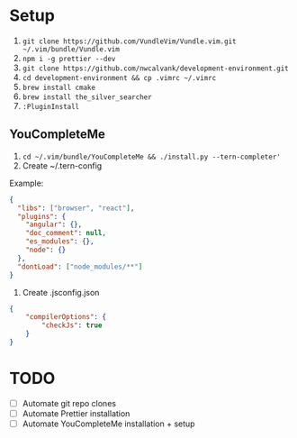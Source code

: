 # Setup

1. `git clone https://github.com/VundleVim/Vundle.vim.git ~/.vim/bundle/Vundle.vim`
1. `npm i -g prettier --dev`
1. `git clone https://github.com/nwcalvank/development-environment.git`
1. `cd development-environment && cp .vimrc ~/.vimrc`
1. `brew install cmake`
1. `brew install the_silver_searcher`
1. `:PluginInstall`

## YouCompleteMe

1. `cd ~/.vim/bundle/YouCompleteMe && ./install.py --tern-completer'`
1. Create ~/.tern-config

Example:

```json
{
  "libs": ["browser", "react"],
  "plugins": {
    "angular": {},
    "doc_comment": null,
    "es_modules": {},
    "node": {}
  },
  "dontLoad": ["node_modules/**"]
}
```

1. Create .jsconfig.json

```json
{
    "compilerOptions": {
        "checkJs": true
    }
}
```

# TODO

- [ ] Automate git repo clones
- [ ] Automate Prettier installation
- [ ] Automate YouCompleteMe installation + setup
